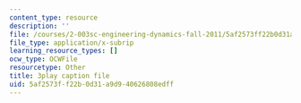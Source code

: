 ```yaml
---
content_type: resource
description: ''
file: /courses/2-003sc-engineering-dynamics-fall-2011/5af2573ff22b0d31a9d940626808edff_f1pxiNDTyHc.srt
file_type: application/x-subrip
learning_resource_types: []
ocw_type: OCWFile
resourcetype: Other
title: 3play caption file
uid: 5af2573f-f22b-0d31-a9d9-40626808edff
---
```

